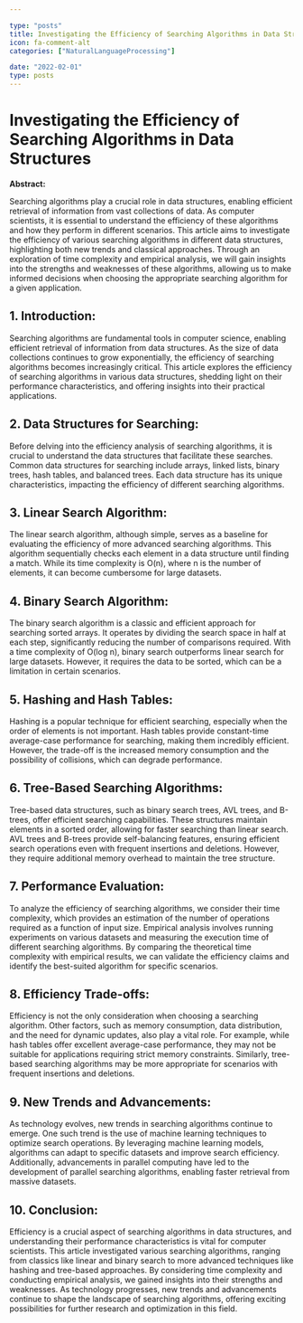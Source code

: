 ```yaml
---

type: "posts"
title: Investigating the Efficiency of Searching Algorithms in Data Structures
icon: fa-comment-alt
categories: ["NaturalLanguageProcessing"]

date: "2022-02-01"
type: posts
---
```





# Investigating the Efficiency of Searching Algorithms in Data Structures

**Abstract:**

Searching algorithms play a crucial role in data structures, enabling efficient retrieval of information from vast collections of data. As computer scientists, it is essential to understand the efficiency of these algorithms and how they perform in different scenarios. This article aims to investigate the efficiency of various searching algorithms in different data structures, highlighting both new trends and classical approaches. Through an exploration of time complexity and empirical analysis, we will gain insights into the strengths and weaknesses of these algorithms, allowing us to make informed decisions when choosing the appropriate searching algorithm for a given application.

## 1. Introduction:

Searching algorithms are fundamental tools in computer science, enabling efficient retrieval of information from data structures. As the size of data collections continues to grow exponentially, the efficiency of searching algorithms becomes increasingly critical. This article explores the efficiency of searching algorithms in various data structures, shedding light on their performance characteristics, and offering insights into their practical applications.

## 2. Data Structures for Searching:

Before delving into the efficiency analysis of searching algorithms, it is crucial to understand the data structures that facilitate these searches. Common data structures for searching include arrays, linked lists, binary trees, hash tables, and balanced trees. Each data structure has its unique characteristics, impacting the efficiency of different searching algorithms.

## 3. Linear Search Algorithm:

The linear search algorithm, although simple, serves as a baseline for evaluating the efficiency of more advanced searching algorithms. This algorithm sequentially checks each element in a data structure until finding a match. While its time complexity is O(n), where n is the number of elements, it can become cumbersome for large datasets.

## 4. Binary Search Algorithm:

The binary search algorithm is a classic and efficient approach for searching sorted arrays. It operates by dividing the search space in half at each step, significantly reducing the number of comparisons required. With a time complexity of O(log n), binary search outperforms linear search for large datasets. However, it requires the data to be sorted, which can be a limitation in certain scenarios.

## 5. Hashing and Hash Tables:

Hashing is a popular technique for efficient searching, especially when the order of elements is not important. Hash tables provide constant-time average-case performance for searching, making them incredibly efficient. However, the trade-off is the increased memory consumption and the possibility of collisions, which can degrade performance.

## 6. Tree-Based Searching Algorithms:

Tree-based data structures, such as binary search trees, AVL trees, and B-trees, offer efficient searching capabilities. These structures maintain elements in a sorted order, allowing for faster searching than linear search. AVL trees and B-trees provide self-balancing features, ensuring efficient search operations even with frequent insertions and deletions. However, they require additional memory overhead to maintain the tree structure.

## 7. Performance Evaluation:

To analyze the efficiency of searching algorithms, we consider their time complexity, which provides an estimation of the number of operations required as a function of input size. Empirical analysis involves running experiments on various datasets and measuring the execution time of different searching algorithms. By comparing the theoretical time complexity with empirical results, we can validate the efficiency claims and identify the best-suited algorithm for specific scenarios.

## 8. Efficiency Trade-offs:

Efficiency is not the only consideration when choosing a searching algorithm. Other factors, such as memory consumption, data distribution, and the need for dynamic updates, also play a vital role. For example, while hash tables offer excellent average-case performance, they may not be suitable for applications requiring strict memory constraints. Similarly, tree-based searching algorithms may be more appropriate for scenarios with frequent insertions and deletions.

## 9. New Trends and Advancements:

As technology evolves, new trends in searching algorithms continue to emerge. One such trend is the use of machine learning techniques to optimize search operations. By leveraging machine learning models, algorithms can adapt to specific datasets and improve search efficiency. Additionally, advancements in parallel computing have led to the development of parallel searching algorithms, enabling faster retrieval from massive datasets.

## 10. Conclusion:

Efficiency is a crucial aspect of searching algorithms in data structures, and understanding their performance characteristics is vital for computer scientists. This article investigated various searching algorithms, ranging from classics like linear and binary search to more advanced techniques like hashing and tree-based approaches. By considering time complexity and conducting empirical analysis, we gained insights into their strengths and weaknesses. As technology progresses, new trends and advancements continue to shape the landscape of searching algorithms, offering exciting possibilities for further research and optimization in this field.